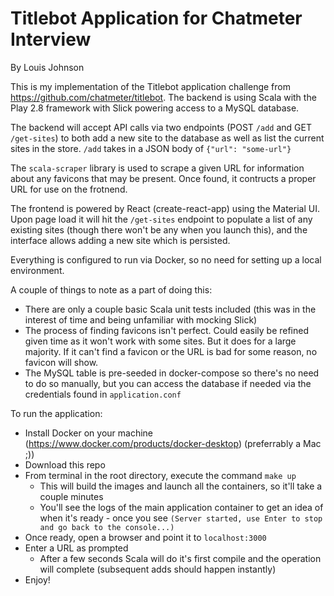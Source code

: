 # Titlebot Application for Chatmeter Interview
By Louis Johnson

This is my implementation of the Titlebot application challenge from https://github.com/chatmeter/titlebot. The backend is using Scala with the Play 2.8 framework with Slick powering access to a MySQL database.

The backend will accept API calls via two endpoints (POST `/add` and GET `/get-sites`) to both add a new site to the database as well as list the current sites in the store. `/add` takes in a JSON body of `{"url": "some-url"}`

The `scala-scraper` library is used to scrape a given URL for information about any favicons that may be present. Once found, it contructs a proper URL for use on the frotnend.

The frontend is powered by React (create-react-app) using the Material UI. Upon page load it will hit the `/get-sites` endpoint to populate a list of any existing sites (though there won't be any when you launch this), and the interface allows adding a new site which is persisted.

Everything is configured to run via Docker, so no need for setting up a local environment.

A couple of things to note as a part of doing this:
- There are only a couple basic Scala unit tests included (this was in the interest of time and being unfamiliar with mocking Slick)
- The process of finding favicons isn't perfect. Could easily be refined given time as it won't work with some sites. But it does for a large majority. If it can't find a favicon or the URL is bad for some reason, no favicon will show.
- The MySQL table is pre-seeded in docker-compose so there's no need to do so manually, but you can access the database if needed via the credentials found in `application.conf`

To run the application:

- Install Docker on your machine (https://www.docker.com/products/docker-desktop) (preferrably a Mac ;))
- Download this repo
- From terminal in the root directory, execute the command `make up` 
  - This will build the images and launch all the containers, so it'll take a couple minutes
  - You'll see the logs of the main application container to get an idea of when it's ready - once you see `(Server started, use Enter to stop and go back to the console...)`
- Once ready, open a browser and point it to `localhost:3000`
- Enter a URL as prompted
    - After a few seconds Scala will do it's first compile and the operation will complete (subsequent adds should happen instantly)
- Enjoy!
